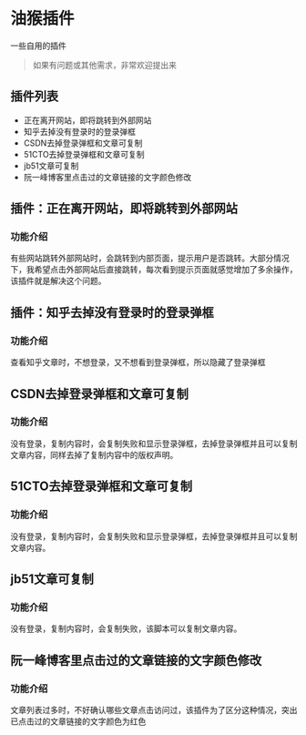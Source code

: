 # 油猴插件

一些自用的插件

> 如果有问题或其他需求，非常欢迎提出来

## 插件列表

- 正在离开网站，即将跳转到外部网站
- 知乎去掉没有登录时的登录弹框
- CSDN去掉登录弹框和文章可复制
- 51CTO去掉登录弹框和文章可复制
- jb51文章可复制
- 阮一峰博客里点击过的文章链接的文字颜色修改

## 插件：正在离开网站，即将跳转到外部网站

### 功能介绍

有些网站跳转外部网站时，会跳转到内部页面，提示用户是否跳转。大部分情况下，我希望点击外部网站后直接跳转，每次看到提示页面就感觉增加了多余操作，该插件就是解决这个问题。

## 插件：知乎去掉没有登录时的登录弹框

### 功能介绍

查看知乎文章时，不想登录，又不想看到登录弹框，所以隐藏了登录弹框

## CSDN去掉登录弹框和文章可复制

### 功能介绍

没有登录，复制内容时，会复制失败和显示登录弹框，去掉登录弹框并且可以复制文章内容，同样去掉了复制内容中的版权声明。


## 51CTO去掉登录弹框和文章可复制

### 功能介绍

没有登录，复制内容时，会复制失败和显示登录弹框，去掉登录弹框并且可以复制文章内容。

## jb51文章可复制

### 功能介绍

没有登录，复制内容时，会复制失败，该脚本可以复制文章内容。

## 阮一峰博客里点击过的文章链接的文字颜色修改

### 功能介绍

文章列表过多时，不好确认哪些文章点击访问过，该插件为了区分这种情况，突出已点击过的文章链接的文字颜色为红色
